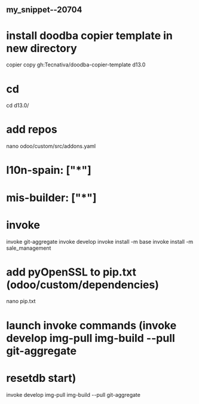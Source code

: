 ## my_snippet--20704


# install doodba copier template in new directory
copier copy gh:Tecnativa/doodba-copier-template d13.0


# cd
cd d13.0/


# add repos
nano odoo/custom/src/addons.yaml


# l10n-spain: ["*"]
# mis-builder: ["*"]


# invoke
invoke git-aggregate
invoke develop
invoke install -m base
invoke install -m sale_management


# add pyOpenSSL to pip.txt (odoo/custom/dependencies)
nano pip.txt


# launch invoke commands (invoke develop img-pull img-build --pull git-aggregate
# resetdb start)
invoke develop img-pull img-build --pull git-aggregate
